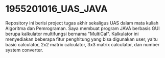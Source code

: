 # 1955201016_UAS_JAVA
Repository ini berisi project tugas akhir sekaligus UAS dalam mata kuliah Algoritma dan Pemrograman. Saya membuat program JAVA berbasis GUI berupa kalkulator multifungsi bernama "MultiCal". Kalkulator ini menyediakan beberapa fitur penghitung yang bisa digunakan user, yaitu basic calculator, 2x2 matrix calculator, 3x3 matrix calculator, dan number system converter.
